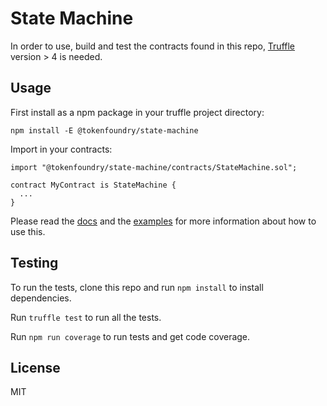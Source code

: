 # State Machine

In order to use, build and test the contracts found in this repo, [Truffle](truffleframework.com) version > 4 is needed.

## Usage

First install as a npm package in your truffle project directory:
```
npm install -E @tokenfoundry/state-machine
```

Import in your contracts:
```
import "@tokenfoundry/state-machine/contracts/StateMachine.sol";

contract MyContract is StateMachine {
  ...
}
```

Please read the [docs](./docs/StateMachine.md) and the [examples](./contracts/examples/) for more information about how to use this.


## Testing

To run the tests, clone this repo and run `npm install` to install dependencies.

Run `truffle test` to run all the tests.

Run `npm run coverage` to run tests and get code coverage.

## License

MIT

